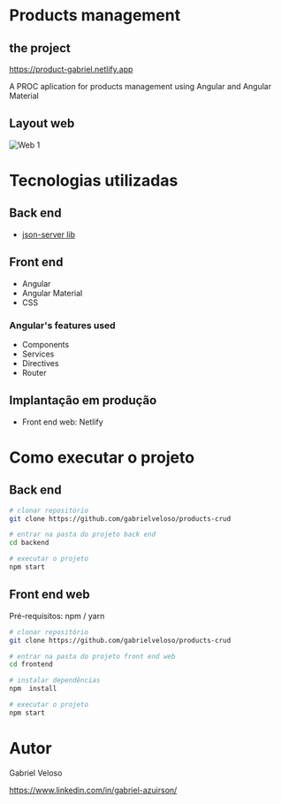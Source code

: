 
# Products management



## the project

https://product-gabriel.netlify.app

A PROC aplication for products management using Angular and Angular Material

## Layout web
![Web 1](https://github.com/gabrielveloso/products-crud/blob/main/screen.png)


# Tecnologias utilizadas
## Back end
- [json-server lib](https://www.npmjs.com/package/json-server)
## Front end
- Angular
- Angular Material
- CSS
### Angular's features used
- Components
- Services
- Directives
- Router


## Implantação em produção
- Front end web: Netlify

# Como executar o projeto

## Back end

```bash
# clonar repositório
git clone https://github.com/gabrielveloso/products-crud

# entrar na pasta do projeto back end
cd backend

# executar o projeto
npm start
```

## Front end web
Pré-requisitos: npm / yarn

```bash
# clonar repositório
git clone https://github.com/gabrielveloso/products-crud

# entrar na pasta do projeto front end web
cd frontend

# instalar dependências
npm  install

# executar o projeto
npm start
```

# Autor

Gabriel Veloso

https://www.linkedin.com/in/gabriel-azuirson/




  

  
 

